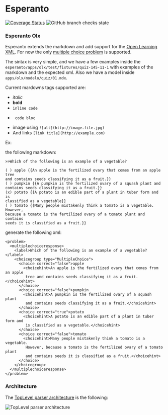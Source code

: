 # Esperanto

[![Coverage Status](https://coveralls.io/repos/github/betrybe/esperanto/badge.svg?t=FTzZtC)](https://coveralls.io/github/betrybe/esperanto)
![GitHub branch checks state](https://img.shields.io/github/checks-status/betrybe/esperanto/main)


### Esperanto Olx

Esperanto extends the markdown and add support for the [Open Learning XML](https://edx.readthedocs.io/projects/edx-open-learning-xml/en/latest/). For now the only [multiple choice problem](https://edx.readthedocs.io/projects/edx-open-learning-xml/en/latest/problem-xml/multiple_choice.html) is supported.  

The sintax is very simple, and we have a few examples inside the `esperanto/apps/olx/test/fixtures/quiz-145-11-1` with examples of the markdown and the expected xml. Also we have a model inside `apps/olx/modelo/quiz/01.mdx`.  

Current mardowns tags supported are: 
 * *italic*
 * **bold**
 * `inline code`
 * ```
    code bloc
   ```
 * image using `![alt](http://image.file.jpg)`
 * And links `[link title](http://example.com)`
   

Ex:

the following markdown:

```
>>Which of the following is an example of a vegetable?

( ) apple {{An apple is the fertilized ovary that comes from an apple tree
and contains seeds classifying it as a fruit.}}
( ) pumpkin {{A pumpkin is the fertilized ovary of a squash plant and
contains seeds classifying it as a fruit.}}
(x) potato {{A potato is an edible part of a plant in tuber form and is
classified as a vegetable}}
( ) tomato {{Many people mistakenly think a tomato is a vegetable. However,
because a tomato is the fertilized ovary of a tomato plant and contains
seeds it is classified as a fruit.}}
```

generate the following xml:

```
<problem>
  <multiplechoiceresponse>
    <label>Which of the following is an example of a vegetable?</label>
    <choicegroup type="MultipleChoice">
      <choice correct="false">apple
        <choicehint>An apple is the fertilized ovary that comes from an apple
         tree and contains seeds classifying it as a fruit.</choicehint>
      </choice>
      <choice correct="false">pumpkin
        <choicehint>A pumpkin is the fertilized ovary of a squash plant
         and contains seeds classifying it as a fruit.</choicehint>
      </choice>
      <choice correct="true">potato
        <choicehint>A potato is an edible part of a plant in tuber form and
         is classified as a vegetable.</choicehint>
      </choice>
      <choice correct="false">tomato
        <choicehint>Many people mistakenly think a tomato is a vegetable.
         However, because a tomato is the fertilized ovary of a tomato plant
         and contains seeds it is classified as a fruit.</choicehint>
      </choice>
    </choicegroup>
  </multiplechoiceresponse>
</problem>
```

### Architecture

The [TopLevel parser architecture](https://excalidraw.com/#json=5712520383823872,DK0L53AOWtahSilX4YwuiQ) is the following:

![TopLevel parser architecture](/docs/esperanto_top_level_parser.png?raw=true "TopLevel parser architecture")